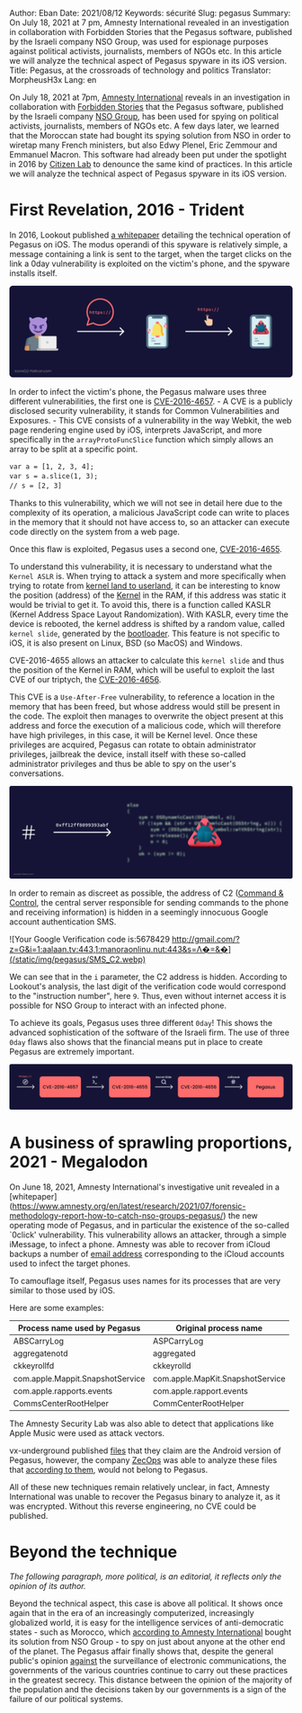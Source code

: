 Author: Eban 
Date: 2021/08/12
Keywords: sécurité
Slug: pegasus
Summary: On July 18, 2021 at 7 pm, Amnesty International revealed in an investigation in collaboration with Forbidden Stories that the Pegasus software, published by the Israeli company NSO Group, was used for espionage purposes against political activists, journalists, members of NGOs etc. In this article we will analyze the technical aspect of Pegasus spyware in its iOS version.
Title: Pegasus, at the crossroads of technology and politics
Translator: MorpheusH3x
Lang: en

On July 18, 2021 at 7pm, [Amnesty International](https://www.amnesty.org/en/) reveals in an investigation in collaboration with [Forbidden Stories](https://forbiddenstories.org/) that the Pegasus software, published by the Israeli company [NSO Group](https://www.nsogroup.com/), has been used for spying on political activists, journalists, members of NGOs etc. A few days later, we learned that the Moroccan state had bought its spying solution from NSO in order to wiretap many French ministers, but also Edwy Plenel, Eric Zemmour and Emmanuel Macron. This software had already been put under the spotlight in 2016 by [Citizen Lab](https://citizenlab.ca/) to denounce the same kind of practices. In this article we will analyze the technical aspect of Pegasus spyware in its iOS version.

# First Revelation, 2016 - Trident

In 2016, Lookout published [a whitepaper](https://info.lookout.com/rs/051-ESQ-475/images/lookout-pegasus-technical-analysis.pdf) detailing the technical operation of Pegasus on iOS. The modus operandi of this spyware is relatively simple, a message containing a link is sent to the target, when the target clicks on the link a 0day vulnerability is exploited on the victim's phone, and the spyware installs itself. 

![Schematic showing a malicious link infection](/static/img/pegasus/Infection_via_clic_sms.webp)

In order to infect the victim's phone, the Pegasus malware uses three different vulnerabilities, the first one is [CVE-2016-4657](https://sites.cs.ucsb.edu/~vigna/publications/2017_Phrack_CyberGrandShellphish.pdf). - A CVE is a publicly disclosed security vulnerability, it stands for Common Vulnerabilities and Exposures. - This CVE consists of a vulnerability in the way Webkit, the web page rendering engine used by iOS, interprets JavaScript, and more specifically in the `arrayProtoFuncSlice` function which simply allows an array to be split at a specific point. 

```diff
var a = [1, 2, 3, 4];
var s = a.slice(1, 3);
// s = [2, 3]
```

Thanks to this vulnerability, which we will not see in detail here due to the complexity of its operation, a malicious JavaScript code can write to places in the memory that it should not have access to, so an attacker can execute code directly on the system from a web page.

Once this flaw is exploited, Pegasus uses a second one, [CVE-2016-4655](https://jndok.github.io/2016/10/04/pegasus-writeup/).

To understand this vulnerability, it is necessary to understand what the `Kernel ASLR` is. When trying to attack a system and more specifically when trying to rotate from [kernel land to userland](https://beta.hackndo.com/le-monde-du-kernel/), it can be interesting to know the position (address) of the [Kernel](https://en.wikipedia.org/wiki/Kernel_(operating_system)) in the RAM, if this address was static it would be trivial to get it. To avoid this, there is a function called KASLR (Kernel Address Space Layout Randomization). With KASLR, every time the device is rebooted, the kernel address is shifted by a random value, called `kernel slide`, generated by the [bootloader](https://en.wikipedia.org/wiki/Bootloader). This feature is not specific to iOS, it is also present on Linux, BSD (so MacOS) and Windows.

CVE-2016-4655 allows an attacker to calculate this `kernel slide` and thus the position of the Kernel in RAM, which will be useful to exploit the last CVE of our triptych, the [CVE-2016-4656](https://jndok.github.io/2016/10/04/pegasus-writeup/).

This CVE is a `Use-After-Free` vulnerability, to reference a location in the memory that has been freed, but whose address would still be present in the code. The exploit then manages to overwrite the object present at this address and force the execution of a malicious code, which will therefore have high privileges, in this case, it will be Kernel level. Once these privileges are acquired, Pegasus can rotate to obtain administrator privileges, jailbreak the device, install itself with these so-called administrator privileges and thus be able to spy on the user's conversations.

![Schema showing the principle of a UFA vulnerability](/static/img/pegasus/Use_after_free.webp)

In order to remain as discreet as possible, the address of C2 ([Command & Control](https://whatis.techtarget.com/fr/definition/Commande-et-controle), the central server responsible for sending commands to the phone and receiving information) is hidden in a seemingly innocuous Google account authentication SMS.

![Your Google Verification code is:5678429 http://gmail.com/?z=G&i=1:aalaan.tv:443,1:manoraonlinu.nut:443&s=Λ�=&�](/static/img/pegasus/SMS_C2.webp)

We can see that in the `i` parameter, the C2 address is hidden. According to Lookout's analysis, the last digit of the verification code would correspond to the "instruction number", here `9`. Thus, even without internet access it is possible for NSO Group to interact with an infected phone.

To achieve its goals, Pegasus uses three different `0day`! This shows the advanced sophistication of the software of the Israeli firm. The use of three `0day` flaws also shows that the financial means put in place to create Pegasus are extremely important.

![La CVE-2016-4657 permet d'obtenir une RCE, puis la CVE-2016-4655 permet de trouver le kernel slide. Enfin, la CVE-2016-4656 permet de jailbreak l'appareil et d'installer Pegasus](/static/img/pegasus/Infection_Pegasus.webp)

# A business of sprawling proportions, 2021 - Megalodon

On June 18, 2021, Amnesty International's investigative unit revealed in a [whitepaper] (https://www.amnesty.org/en/latest/research/2021/07/forensic-methodology-report-how-to-catch-nso-groups-pegasus/) the new operating mode of Pegasus, and in particular the existence of the so-called `0click' vulnerability. This vulnerability allows an attacker, through a simple iMessage, to infect a phone. Amnesty was able to recover from iCloud backups a number of [email address](https://github.com/AmnestyTech/investigations/blob/master/2021-07-18_nso/emails.txt) corresponding to the iCloud accounts used to infect the target phones.

To camouflage itself, Pegasus uses names for its processes that are very similar to those used by iOS.

Here are some examples:

|   Process name used by Pegasus    |     Original process name       |
|-----------------------------------|---------------------------------|
|ABSCarryLog                        |ASPCarryLog                      |
|aggregatenotd                      |aggregated                       |
|ckkeyrollfd                        |ckkeyrolld                       |
|com.apple.Mappit.SnapshotService   |com.apple.MapKit.SnapshotService |
|com.apple.rapports.events          |com.apple.rapport.events         |
|CommsCenterRootHelper              |CommCenterRootHelper             |

The Amnesty Security Lab was also able to detect that applications like Apple Music were used as attack vectors.

vx-underground published [files](https://twitter.com/vxunderground/status/1418207502974525441?s=20) that they claim are the Android version of Pegasus, however, the company [ZecOps](https://www.zecops.com/) was able to analyze these files that [according to them](https://twitter.com/ZecOps/status/1418954109768531968?s=20), would not belong to Pegasus.

All of these new techniques remain relatively unclear, in fact, Amnesty International was unable to recover the Pegasus binary to analyze it, as it was encrypted. Without this reverse engineering, no CVE could be published.

# Beyond the technique

*The following paragraph, more political, is an editorial, it reflects only the opinion of its author.*

Beyond the technical aspect, this case is above all political. It shows once again that in the era of an increasingly computerized, increasingly globalized world, it is easy for the intelligence services of anti-democratic states - such as Morocco, which [according to Amnesty International](https://www.lemonde.fr/projet-pegasus/article/2021/07/22/projet-pegasus-emmanuel-macron-convoque-un-conseil-de-defense-exceptionnel_6089148_6088648.html) bought its solution from NSO Group - to spy on just about anyone at the other end of the planet. The Pegasus affair finally shows that, despite the general public's opinion [against](https://www.amnesty.org/fr/latest/news/2015/03/global-opposition-to-usa-big-brother-mass-surveillance/) the surveillance of electronic communications, the governments of the various countries continue to carry out these practices in the greatest secrecy. This distance between the opinion of the majority of the population and the decisions taken by our governments is a sign of the failure of our political systems.
